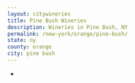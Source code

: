 ```yaml
---
layout: citywineries
title: Pine Bush Wineries
description: Wineries in Pine Bush, NY
permalink: /new-york/orange/pine-bush/
state: ny
county: orange
city: pine bush
---
```

-
